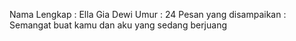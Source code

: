  Nama Lengkap : Ella Gia Dewi
Umur : 24
Pesan yang disampaikan : Semangat buat kamu dan aku yang sedang berjuang
